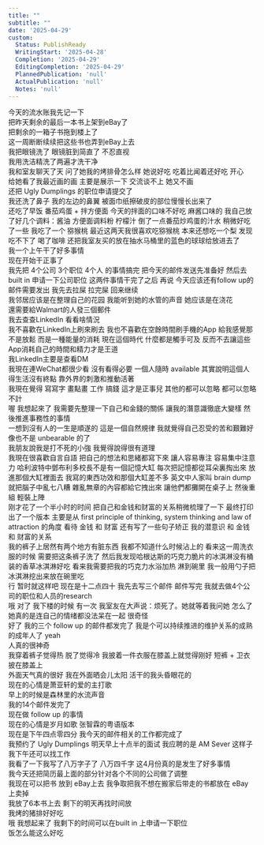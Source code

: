 ```yaml
---
title: ""
subtitle: ""
date: '2025-04-29'
custom:
  Status: PublishReady
  WritingStart: '2025-04-28'
  Completion: '2025-04-29'
  EditingCompletion: '2025-04-29'
  PlannedPublication: 'null'
  ActualPublication: 'null'
  Notes: 'null'
---  
```

今天的流水账我先记一下  
把昨天剩余的最后一本书上架到eBay了  
把剩余的一箱子书拖到楼上了  
这一周断断续续把这些书也弄到eBay上去    
我把眼镜洗了 眼镜脏到简直了 不忍直视  
我用洗洁精洗了两遍才洗干净    
我和室友聊天了天 问了她我的烤排骨怎么样  她说好吃 吃着比闻着还好吃 开心  
给她看了我最近画的画 主要是展示一下 交流谈不上 她又不画    
还把 Ugly Dumplings 的职位申请提交了     
我还洗了鼻子 我的左边的鼻翼 被面巾纸擦破皮的部位慢慢长出来了     
还吃了早饭 番茄鸡蛋 + 拌方便面 今天的拌面的口味不好吃 麻酱口味的 我自己放了好几个调料：酱油 方便面调料粉 柠檬汁 倒了一点番茄炒鸡蛋的汁水 稍微好吃了一些 我吃了一个 猕猴桃 最近这两天我很喜欢吃猕猴桃 本来还想吃一个梨 发现吃不下了 喝了咖啡 还把我室友买的放在抽水马桶里的蓝色的球球给放进去了     
我一个上午干了好多事情  
现在开始干正事了    
我先把 4个公司 3个职位 4个人 的事情搞完 把今天的邮件发送先准备好 然后去 built in 申请一下公司职位 这两件事情干完了之后 再说 今天应该还有follow up的邮件需要发出 我先去拉屎 拉完屎 回来继续    
我邻居应该是在整理自己的花园 我能听到她的水管的声音 她应该是在浇花     
還需要給Walmart的人發三個郵件    
我去查查LinkedIn 看看啥情況    
我不喜歡在LinkedIn上刷來刷去 我也不喜歡在空餘時間刷手機的App 給我感覺那不是放鬆 而是一種能量的消耗 現在這個時代 什麼都是觸手可及 反而不去讓這些App消耗自己的時間和精力才是王道    
我LinkedIn主要是查看DM  
我現在連WeChat都很少看 沒有看得必要 一個人隨時 available 其實說明這個人得生活沒有終點 靠外界的刺激和推動活著    
我現在覺得 寫寫字 畫點畫 工作 搞錢 這才是正事兒 其他的都可以忽略 都可以忽略不計     
喔 我想起來了 我需要先整理一下自己和金錢的關係 讓我的潛意識徹底大變樣 然後推進事務性的事情    
一想到沒有人的一生是順遂的 這是一個自然規律 我就覺得自己忍受的苦和艱難好像也不是 unbearable 的了    
我朋友說我是打不死的小強 我覺得說得很有道理    
我現在很喜歡自言自語 把自己的想法和思緒都寫下來 讓人容易專注 容易集中注意力 哈利波特中鄧布利多校長不是有一個記憶大缸 每次把記憶都從耳朵裏掏出來 放進那個大缸裡面去 我寫的東西功效和那個大缸差不多 英文中人家叫 brain dump 就把腦子中亂七八糟 雜亂無章的內容都給它拽出來 讓他們都攤開在桌子上 然後重組 輕裝上陣    
刚才花了一个半小时的时间 把自己和金钱和财富的关系稍微梳理了一下 最终打印出了一个版本 主要是从 first principle of thinking, system thinking and law of attraction 的角度 看待 金钱 和 财富 还有写了一些句子矫正 我的潜意识 和 金钱 和 财富的关系    
我的裤子上居然有两个地方有脏东西 我都不知道什么时候沾上的 看来这一周洗衣服的时候 需要把这条裤子洗了 然后我发现哈根达斯的巧克力脆片的冰淇淋没有桶装的香草冰淇淋好吃 看来我需要把我的巧克力水浴加热 淋到碗里 我一般用勺子把冰淇淋挖出来放在碗里吃     
行 暂时就这样吧 现在是十二点四十 我先去写三个邮件 邮件写完 我就去做4个公司的职位和人员的research     
哦 对了 我下楼的时候 有一次 我室友在大声说：烦死了。她就等着我问她 怎么了 她真的是连自己的情绪都没法呆在一起 很奇怪     
好了 我的三个 follow up 的邮件都发完了 我是个可以持续推进的维护关系的成熟的成年人了 yeah     
人真的很神奇  
我穿着裤子觉得热 脱了觉得冷 我披着一件衣服在膝盖上就觉得刚好 短裤 + 卫衣 披在膝盖上    
外面天气真的很好 我在外面晒会儿太阳 活干的我头昏眼花的     
现在的心情是萧亚轩的爱的主打歌  
早上的时候是森林里的水流声音    
我的14个邮件发完了  
现在做 follow up 的事情  
现在的心情是岁月如歌 张智霖的粤语版本    
现在是下午四点零四分 我今天的邮件相关的工作都完成了  
我预约了 Ugly Dumplings 明天早上十点半的面试 我应聘的是 AM Sever 这样子 我下午还可以找工作     
我看了一下我写了八万字子了  八万四千字 这4月份真的是发生了好多事情  
我今天还把简历最上面的部分针对各个不同的公司做了调整  
我现在可以把书 放到 eBay上去 我争取把我不想在搬家后带走的书都放在 eBay 上卖掉    
我放了6本书上去 剩下的明天再找时间放    
我烤的猪排好好吃    
哦 我想起来了 我剩下的时间可以在built in 上申请一下职位     
饭怎么能这么好吃    

